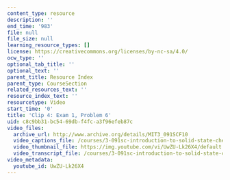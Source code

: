 ```yaml
---
content_type: resource
description: ''
end_time: '983'
file: null
file_size: null
learning_resource_types: []
license: https://creativecommons.org/licenses/by-nc-sa/4.0/
ocw_type: ''
optional_tab_title: ''
optional_text: ''
parent_title: Resource Index
parent_type: CourseSection
related_resources_text: ''
resource_index_text: ''
resourcetype: Video
start_time: '0'
title: 'Clip 4: Exam 1, Problem 6'
uid: c8c9bb31-bc54-69db-f4fc-a3f96efeb87c
video_files:
  archive_url: http://www.archive.org/details/MIT3_091SCF10
  video_captions_file: /courses/3-091sc-introduction-to-solid-state-chemistry-fall-2010/c6f99a87380555bcb777d4d6b64037ab_UwZU-Lk26X4.vtt
  video_thumbnail_file: https://img.youtube.com/vi/UwZU-Lk26X4/default.jpg
  video_transcript_file: /courses/3-091sc-introduction-to-solid-state-chemistry-fall-2010/fbde8de2f09279f0851af587d68d8e67_UwZU-Lk26X4.pdf
video_metadata:
  youtube_id: UwZU-Lk26X4
---
```

